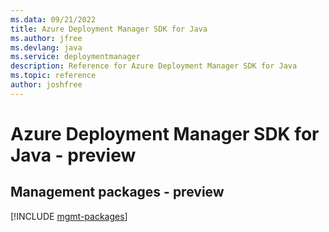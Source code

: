 ```yaml
---
ms.data: 09/21/2022
title: Azure Deployment Manager SDK for Java
ms.author: jfree
ms.devlang: java
ms.service: deploymentmanager
description: Reference for Azure Deployment Manager SDK for Java
ms.topic: reference
author: joshfree
---
```

# Azure Deployment Manager SDK for Java - preview

## Management packages - preview
[!INCLUDE [mgmt-packages](deployment-manager-mgmt-index.md)]